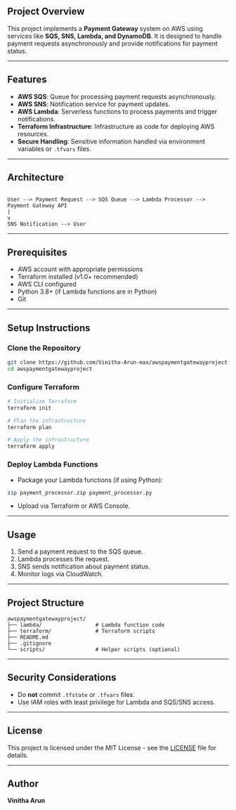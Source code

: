 ## Project Overview
This project implements a **Payment Gateway** system on AWS using services like **SQS, SNS, Lambda, and DynamoDB**. It is designed to handle payment requests asynchronously and provide notifications for payment status.

---

## Features
- **AWS SQS**: Queue for processing payment requests asynchronously.
- **AWS SNS**: Notification service for payment updates.
- **AWS Lambda**: Serverless functions to process payments and trigger notifications.
- **Terraform Infrastructure**: Infrastructure as code for deploying AWS resources.
- **Secure Handling**: Sensitive information handled via environment variables or `.tfvars` files.

---

## Architecture
```

User --> Payment Request --> SQS Queue --> Lambda Processor --> Payment Gateway API
|
v
SNS Notification --> User

````

---

## Prerequisites
- AWS account with appropriate permissions
- Terraform installed (v1.0+ recommended)
- AWS CLI configured
- Python 3.8+ (if Lambda functions are in Python)
- Git

---

## Setup Instructions

### Clone the Repository
```bash
git clone https://github.com/Vinitha-Arun-max/awspaymentgatewayproject.git
cd awspaymentgatewayproject
````

### Configure Terraform

```bash
# Initialize Terraform
terraform init

# Plan the infrastructure
terraform plan

# Apply the infrastructure
terraform apply
```

### Deploy Lambda Functions

* Package your Lambda functions (if using Python):

```bash
zip payment_processor.zip payment_processor.py
```

* Upload via Terraform or AWS Console.

---

## Usage

1. Send a payment request to the SQS queue.
2. Lambda processes the request.
3. SNS sends notification about payment status.
4. Monitor logs via CloudWatch.

---

## Project Structure

```
awspaymentgatewayproject/
├── lambda/                 # Lambda function code
├── terraform/              # Terraform scripts
├── README.md
├── .gitignore
└── scripts/                # Helper scripts (optional)
```

---

## Security Considerations

* Do **not** commit `.tfstate` or `.tfvars` files.
* Use IAM roles with least privilege for Lambda and SQS/SNS access.

---

## License

This project is licensed under the MIT License - see the [LICENSE](LICENSE) file for details.

---

## Author

**Vinitha Arun**
